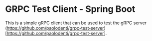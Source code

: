 # GRPC Test Client - Spring Boot

This is a simple gRPC client that can be used to test the gRPC server (https://github.com/paolodenti/grpc-test-server)[https://github.com/paolodenti/grpc-test-server].
